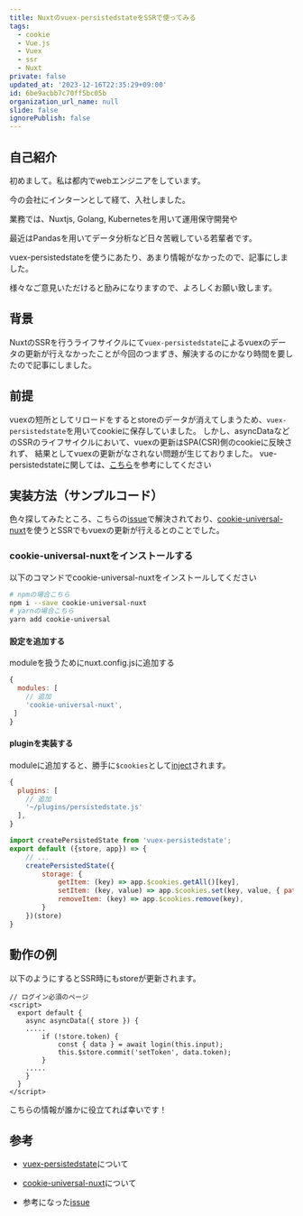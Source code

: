 ```yaml
---
title: Nuxtのvuex-persistedstateをSSRで使ってみる
tags:
  - cookie
  - Vue.js
  - Vuex
  - ssr
  - Nuxt
private: false
updated_at: '2023-12-16T22:35:29+09:00'
id: 6be9acbb7c70ff5bc05b
organization_url_name: null
slide: false
ignorePublish: false
---
```

## 自己紹介

初めまして。私は都内でwebエンジニアをしています。

今の会社にインターンとして経て、入社しました。

業務では、Nuxtjs, Golang, Kubernetesを用いて運用保守開発や

最近はPandasを用いてデータ分析など日々苦戦している若輩者です。

vuex-persistedstateを使うにあたり、あまり情報がなかったので、記事にしました。

様々なご意見いただけると励みになりますので、よろしくお願い致します。

## 背景

NuxtのSSRを行うライフサイクルにて`vuex-persistedstate`によるvuexのデータの更新が行えなかったことが今回のつまずき、解決するのにかなり時間を要したので記事にしました。

## 前提

vuexの短所としてリロードをするとstoreのデータが消えてしまうため、`vuex-persistedstate`を用いてcookieに保存していました。
しかし、asyncDataなどのSSRのライフサイクルにおいて、vuexの更新はSPA(CSR)側のcookieに反映されず、
結果としてvuexの更新がなされない問題が生じておりました。
vue-persistedstateに関しては、[こちら](https://github.com/robinvdvleuten/vuex-persistedstate#api)を参考にしてください

## 実装方法（サンプルコード）

色々探してみたところ、こちらの[issue](https://github.com/robinvdvleuten/vuex-persistedstate/issues/130#issuecomment-653723343)で解決されており、[cookie-universal-nuxt](https://github.com/microcipcip/cookie-universal/tree/master/packages/cookie-universal-nuxt#readme
)を使うとSSRでもvuexの更新が行えるとのことでした。

### cookie-universal-nuxtをインストールする

以下のコマンドでcookie-universal-nuxtをインストールしてください

```zsh
# npmの場合こちら
npm i --save cookie-universal-nuxt
# yarnの場合こちら
yarn add cookie-universal
```

#### 設定を追加する

moduleを扱うためにnuxt.config.jsに追加する

```nuxt.config.js
{
  modules: [
    // 追加
    'cookie-universal-nuxt',
 ]
}
```

#### pluginを実装する

moduleに追加すると、勝手に`$cookies`として[inject](https://nuxtjs.org/docs/directory-structure/plugins/#inject-in-root--context)されます。

```nuxt.config.js
{
  plugins: [
    // 追加
    '~/plugins/persistedstate.js'
  ],
}
```

```plugins/persistedstate.js
import createPersistedState from 'vuex-persistedstate';
export default ({store, app}) => {
    // ...
    createPersistedState({
        storage: {
            getItem: (key) => app.$cookies.getAll()[key],
            setItem: (key, value) => app.$cookies.set(key, value, { path: '/', maxAge: 60 * 60 * 24 * 7, secure: true }),//　7日間保持
            removeItem: (key) => app.$cookies.remove(key),
        }
    })(store)
}
```

## 動作の例

以下のようにするとSSR時にもstoreが更新されます。

```pages/mypage.vue
// ログイン必須のページ
<script>
  export default {
    async asyncData({ store }) {
    .....
        if (!store.token) {
            const { data } = await login(this.input);
            this.$store.commit('setToken', data.token);
        }
    .....
    }
  }
</script>
```

こちらの情報が誰かに役立てれば幸いです！

## 参考

- [vuex-persistedstate](https://github.com/robinvdvleuten/vuex-persistedstate#api)について

- [cookie-universal-nuxt](https://github.com/microcipcip/cookie-universal/tree/master/packages/cookie-universal-nuxt#readme)について

- 参考になった[issue](https://github.com/robinvdvleuten/vuex-persistedstate/issues/130#issuecomment-653723343)
